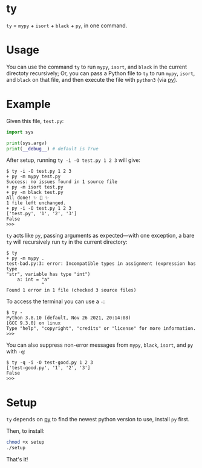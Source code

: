 # ty
`ty` = `mypy` + `isort` + `black` + `py`, in one command.

# Usage

You can use the command `ty` to run `mypy`, `isort`, and `black` in the current directoty recursively; Or, you can pass a Python file to `ty` to run `mypy`, `isort`, and `black` on that file, and then execute the file with `python3` (via [py](https://github.com/brettcannon/python-launcher)).

# Example

Given this file, `test.py`:

```py
import sys

print(sys.argv)
print(__debug__) # default is True
```

After setup, running `ty -i -O test.py 1 2 3` will give:

```
$ ty -i -O test.py 1 2 3
+ py -m mypy test.py
Success: no issues found in 1 source file
+ py -m isort test.py
+ py -m black test.py
All done! ✨ 🍰 ✨
1 file left unchanged.
+ py -i -O test.py 1 2 3
['test.py', '1', '2', '3']
False
>>>
```

`ty` acts like `py`, passing arguments as expected—with one exception, a bare `ty` will recursively run `ty` in the current directory:

```
$ ty
+ py -m mypy .
test-bad.py:3: error: Incompatible types in assignment (expression has type
"str", variable has type "int")
    a: int = "a"
             ^
Found 1 error in 1 file (checked 3 source files)
```

To access the terminal you can use a `-`:

```
$ ty -
Python 3.8.10 (default, Nov 26 2021, 20:14:08)
[GCC 9.3.0] on linux
Type "help", "copyright", "credits" or "license" for more information.
>>>
```

You can also suppress non-error messages from `mypy`, `black`, `isort`, and `py` with `-q`:

```
$ ty -q -i -O test-good.py 1 2 3
['test-good.py', '1', '2', '3']
False
>>>
```

# Setup

`ty` depends on [py](https://github.com/brettcannon/python-launcher) to find the newest python version to use, install `py` first.

Then, to install:

```bash
chmod +x setup
./setup
```

That's it!
